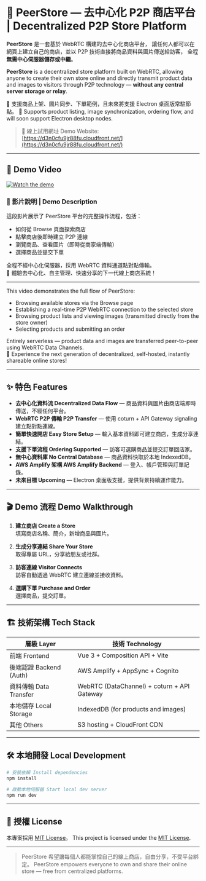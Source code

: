 # 🛒 PeerStore — 去中心化 P2P 商店平台 | Decentralized P2P Store Platform

**PeerStore** 是一套基於 WebRTC 構建的去中心化商店平台，
讓任何人都可以在網頁上建立自己的商店，並以 P2P 技術直接將商品資料與圖片傳送給訪客，
全程**無需中心伺服器儲存或中繼**。

**PeerStore** is a decentralized store platform built on WebRTC,
allowing anyone to create their own store online and directly transmit product data and images to visitors through P2P technology — 
**without any central server storage or relay**.

🚀 支援商品上架、圖片同步、下單範例，且未來將支援 Electron 桌面版常駐節點。
🚀 Supports product listing, image synchronization, ordering flow, and will soon support Electron desktop nodes.

> 🔗 線上試用網址 Demo Website: [https://d3n0cfu9jr88fu.cloudfront.net/](https://d3n0cfu9jr88fu.cloudfront.net/)

---

## 🎥 Demo Video

[![Watch the demo](https://img.youtube.com/vi/a1aFY9nIiGc/0.jpg)](https://youtu.be/a1aFY9nIiGc)

### 📄 影片說明 | Demo Description

這段影片展示了 PeerStore 平台的完整操作流程，包括：
- 如何從 Browse 頁面探索商店
- 點擊商店後即時建立 P2P 連線
- 瀏覽商品、查看圖片（即時從商家端傳輸）
- 選擇商品並提交下單

全程不經中心化伺服器，採用 WebRTC 資料通道點對點傳輸。  
🚀 體驗去中心化、自主管理、快速分享的下一代線上商店系統！

---

This video demonstrates the full flow of PeerStore:
- Browsing available stores via the Browse page
- Establishing a real-time P2P WebRTC connection to the selected store
- Browsing product lists and viewing images (transmitted directly from the store owner)
- Selecting products and submitting an order

Entirely serverless — product data and images are transferred peer-to-peer using WebRTC Data Channels.  
🚀 Experience the next generation of decentralized, self-hosted, instantly shareable online stores!

---

## ✨ 特色 Features

- **去中心化資料流 Decentralized Data Flow** — 商品資料與圖片由商店端即時傳送，不經任何平台。
- **WebRTC P2P 傳輸 P2P Transfer** — 使用 coturn + API Gateway signaling 建立點對點連線。
- **簡單快速開店 Easy Store Setup** — 輸入基本資料即可建立商店，生成分享連結。
- **支援下單流程 Ordering Supported** — 訪客可選購商品並提交訂單回店家。
- **無中心資料庫 No Central Database** — 商品資料快取於本地 IndexedDB。
- **AWS Amplify 架構 AWS Amplify Backend** — 登入、帳戶管理與訂單記錄。
- **未來目標 Upcoming** — Electron 桌面版支援，提供背景持續運作能力。

---

## 🎬 Demo 流程 Demo Walkthrough

1. **建立商店 Create a Store**  
   填寫商店名稱、簡介，新增商品與圖片。

2. **生成分享連結 Share Your Store**  
   取得專屬 URL，分享給朋友或社群。

3. **訪客連線 Visitor Connects**  
   訪客自動透過 WebRTC 建立連線並接收資料。

4. **選購下單 Purchase and Order**  
   選擇商品，提交訂單。

---

## 🏗️ 技術架構 Tech Stack

| 層級 Layer | 技術 Technology |
|------------|-----------------|
| 前端 Frontend | Vue 3 + Composition API + Vite |
| 後端認證 Backend (Auth) | AWS Amplify + AppSync + Cognito |
| 資料傳輸 Data Transfer | WebRTC (DataChannel) + coturn + API Gateway |
| 本地儲存 Local Storage | IndexedDB (for products and images) |
| 其他 Others | S3 hosting + CloudFront CDN |

---

## 🛠 本地開發 Local Development

```bash
# 安裝依賴 Install dependencies
npm install

# 啟動本地伺服器 Start local dev server
npm run dev
```

---

## 📄 授權 License

本專案採用 [MIT License](LICENSE)。
This project is licensed under the [MIT License](LICENSE).

---

> PeerStore 希望讓每個人都能掌控自己的線上商店，自由分享，不受平台綁定。
> PeerStore empowers everyone to own and share their online store — free from centralized platforms.
